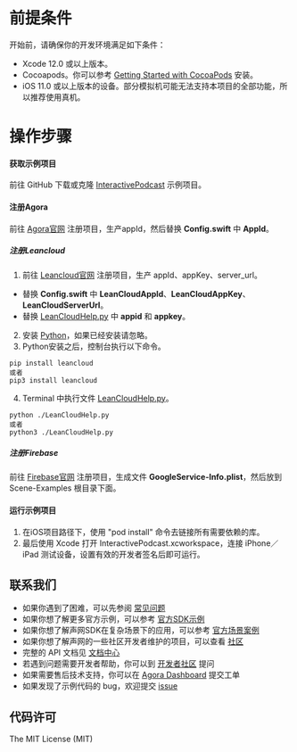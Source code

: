 # 前提条件
开始前，请确保你的开发环境满足如下条件：
- Xcode 12.0 或以上版本。
- Cocoapods。你可以参考 [Getting Started with CocoaPods](https://guides.cocoapods.org/using/getting-started.html#getting-started) 安装。
- iOS 11.0 或以上版本的设备。部分模拟机可能无法支持本项目的全部功能，所以推荐使用真机。

# 操作步骤
#### 获取示例项目
前往 GitHub 下载或克隆 [InteractivePodcast](https://github.com/AgoraIO-Usecase/Scene-Examples) 示例项目。

#### 注册Agora
前往 [Agora官网](https://console.agora.io/) 注册项目，生产appId，然后替换 **Config.swift** 中 **AppId**。

##### 注册Leancloud
1. 前往 [Leancloud官网](https://www.leancloud.cn/) 注册项目，生产 appId、appKey、server_url。
- 替换 **Config.swift** 中 **LeanCloudAppId**、**LeanCloudAppKey**、**LeanCloudServerUrl**。
- 替换 [LeanCloudHelp.py](https://github.com/AgoraIO-Usecase/Scene-Examples/blob/master/leanCloudHelp.py) 中 **appid** 和 **appkey**。
2. 安装 [Python](https://www.python.org/)，如果已经安装请忽略。
3. Python安装之后，控制台执行以下命令。
```
pip install leancloud
或者
pip3 install leancloud
```
4. Terminal 中执行文件 [LeanCloudHelp.py](https://github.com/AgoraIO-Usecase/Scene-Examples/blob/master/leanCloudHelp.py)。
```
python ./LeanCloudHelp.py
或者
python3 ./LeanCloudHelp.py
```

##### 注册Firebase
前往 [Firebase官网](https://firebase.google.com/) 注册项目，生成文件 **GoogleService-Info.plist**，然后放到 Scene-Examples 根目录下面。

#### 运行示例项目
1. 在iOS项目路径下，使用 "pod install" 命令去链接所有需要依赖的库。
2. 最后使用 Xcode 打开 InteractivePodcast.xcworkspace，连接 iPhone／iPad 测试设备，设置有效的开发者签名后即可运行。


## 联系我们

- 如果你遇到了困难，可以先参阅 [常见问题](https://docs.agora.io/cn/faq)
- 如果你想了解更多官方示例，可以参考 [官方SDK示例](https://github.com/AgoraIO)
- 如果你想了解声网SDK在复杂场景下的应用，可以参考 [官方场景案例](https://github.com/AgoraIO-usecase)
- 如果你想了解声网的一些社区开发者维护的项目，可以查看 [社区](https://github.com/AgoraIO-Community)
- 完整的 API 文档见 [文档中心](https://docs.agora.io/cn/)
- 若遇到问题需要开发者帮助，你可以到 [开发者社区](https://rtcdeveloper.com/) 提问
- 如果需要售后技术支持，你可以在 [Agora Dashboard](https://dashboard.agora.io) 提交工单
- 如果发现了示例代码的 bug，欢迎提交 [issue](https://github.com/AgoraIO-Usecase/InteractivePodcast/issues)

## 代码许可

The MIT License (MIT)
